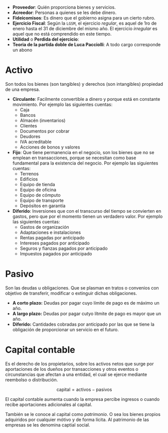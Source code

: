 * **Proveedor**: Quién proporciona bienes y servicios.
* **Acreedor**: Personas a quienes se les debe dinero.
* **Fideicomisos**: Es dinero que el gobierno asigna para un cierto rubro.
* **Ejercicio Fiscal**: Según la `LGSM`, el ejercicio *regular*, es aquel de 1ro de enero hasta el 31 de diciembre del mismo año. El ejercicio *irregular* es aquel que no está comprendido en este tiempo.
* **Utilidad** o **Perdida del ejercicio**:
* **Teoria de la partida doble de Luca Pacciolli**: A todo cargo corresponde un abono
# Activo
Son todos los bienes (son tangibles) y derechos (son intangibles) propiedad de una empresa.

* **Circulante**: Facilmente convertible a dinero y porque está en constante movimiento. Por ejemplo las siguientes cuentas: 
	* Caja
	* Bancos
	* Almacén (inventarios)
	* Clientes
	* Documentos por cobrar
	* Deudores
	* IVA acreditable
	* Acciones de bonos y valores
* **Fijo**: Que tiene permanencia en el negocio, son los bienes que no se emplean en transacciones, porque se necesitan como base fundamental para la existencia del negocio. Por ejemplo las siguientes cuentas:
	* Terrenos
	* Edificios
	* Equipo de tienda
	* Equipo de oficina
	* Equipo de cómputo
	* Equipo de transporte
	* Depósitos en garantía
* **Diferido**: Inversiones que con el transcurso del tiempo se convierten en gastos, pero que por el momento tienen un verdadero valor. Por ejemplo las siguientes cuentas:
	* Gastos de organización
	* Adaptaciones e instalaciones
	* Rentas pagadas por anticipado
	* Intereses pagados por anticipado
	* Seguros y fianzas pagados por anticipado
	* Impuestos pagados por anticipado

# Pasivo
Son las deudas u obligaciones. Que se plasman en tratos o convenios con objetivo de transferir, modificar o extinguir dichas obligaciones.

* **A corto plazo:** Deudas por pagar cuyo límite de pago es de máximo un año.
* **A largo plazo:** Deudas por pagar cutyo lítmite de pago es mayor que un año.
* **Diferido:** Cantidades cobradas por anticipado por las que se tiene la obligación de proporcionar un servicio en el futuro.

# Capital contable
Es el derecho de los propietarios, sobre los activos netos que surge por aportaciones de los dueños por transacciones y otros eventos o circunstancias que afectan a una entidad, el cual se ejerce mediante reembolso o distribución.

$$\text{capital}=\text{activos}-\text{pasivos}$$


El capital contable aumenta cuando la empresa percibe ingresos o cuando recibe aportaciones adicionales al capital.

También se le conoce al capital como *patrimonio*. O sea los bienes propios adquiridos por cualquier mótivo y de forma lícita. Al patrimonio de las empresas se les denomina captial social.
